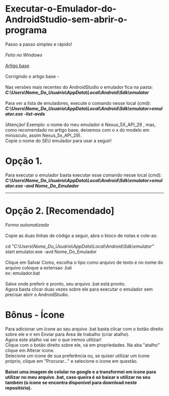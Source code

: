 # Executar-o-Emulador-do-AndroidStudio-sem-abrir-o-programa
Passo a passo simples e rápido!
<br />
<br />
*Feito no Windows*
<br />
<br />
<a href="https://medium.com/@lucasluizss/execute-seu-emulador-android-sem-abrir-o-android-studio-windows-94c826059552">Artigo base</a>
<br />
<br />
Corrigindo o artigo base -
<br />
<br />
Nas versões mais recentes do AndroidStudio o emulador fica na pasta:
<br />
***C:\Users\Nome_Do_Usuário\AppData\Local\Android\Sdk\emulator***
<br />
<br />
Para ver a lista de emuladores, execute o comando nesse local (cmd):
<br />
***C:\Users\Nome_Do_Usuário\AppData\Local\Android\Sdk\emulator>emulator.exe -list-avds***
<br />
<br />
(Atenção! Exemplo: o nome do meu emulador é Nexus_5X_API_29 , mas, como recomendado no artigo base, deixemos com o x do modelo em minúsculo, assim Nexus_5x_API_29).
<br />
Copie o nome do SEU emulador para usar a seguir!
# Opção 1.
Para executar o emulador basta executar esse comando nesse local (cmd):
<br />
***C:\Users\Nome_Do_Usuário\AppData\Local\Android\Sdk\emulator>emulator.exe -avd Nome_Do_Emulador***
<br />
********************************
# Opção 2. [Recomendado]
*Forma automatizada*
<br />
<br />
Copie as duas linhas de código a seguir, abra o bloco de notas e cole-as:
<br />
<br />
cd *"C:\Users\Nome_Do_Usuário\AppData\Local\Android\Sdk\emulator"*
<br />
start emulator.exe -avd Nome_Do_Emulador
<br />
<br />
Clique em Salvar Como, escolha o tipo como arquivo de texto e no nome do arquivo coloque a extensao .bat
<br />
ex: emulador.bat
<br />
<br />
Salve onde preferir e pronto, seu arquivo .bat está pronto.
<br />
Agora basta clicar duas vezes sobre ele para executar o emulador sem precisar abrir o AndroidStudio.
# Bônus - Ícone
Para adicionar um ícone ao seu arquivo .bat basta clicar com o botão direito sobre ele e ir em Enviar para Área de trabalho (criar atalho). 
<br />
Agora este atalho vai ser o que iremos utilizar!
<br />
Clique com o botão direito sobre ele, vá em propriedades. Na aba "atalho" clique em Alterar ícone.
<br />
Selecione um ícone de sua preferência ou, se quiser utilizar um ícone próprio, clique em "Procurar..." e selecione o ícone em questão.
<br />
<br />
**Baixei uma imagem de celular no google e a transformei em ícone para utilizar no meu arquivo .bat, caso queira é só baixar e utilizar no seu também (o ícone se encontra disponível para download neste repositório).**
